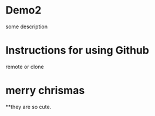 # Demo2
some description 

# Instructions for using Github
remote or clone 

# merry chrismas 
**they are so cute. 
